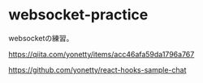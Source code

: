 # websocket-practice

websocketの練習。

https://qiita.com/yonetty/items/acc46afa59da1796a767

https://github.com/yonetty/react-hooks-sample-chat
